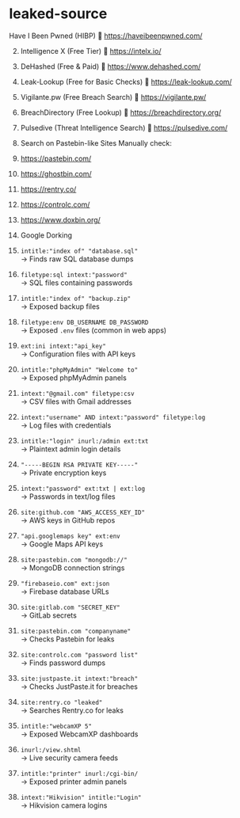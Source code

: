 # leaked-source
Have I Been Pwned (HIBP)
🔗 https://haveibeenpwned.com/

2. Intelligence X (Free Tier)
🔗 https://intelx.io/

3. DeHashed (Free & Paid)
🔗 https://www.dehashed.com/

4. Leak-Lookup (Free for Basic Checks)
🔗 https://leak-lookup.com/


5. Vigilante.pw (Free Breach Search)
🔗 https://vigilante.pw/


6. BreachDirectory (Free Lookup)
🔗 https://breachdirectory.org/


7. Pulsedive (Threat Intelligence Search)
🔗 https://pulsedive.com/


8. Search on Pastebin-like Sites
    Manually check:
1. https://pastebin.com/
2. https://ghostbin.com/
3. https://rentry.co/
4. https://controlc.com/
5. https://www.doxbin.org/

9. Google Dorking
1. `intitle:"index of" "database.sql"`  
   → Finds raw SQL database dumps  

2. `filetype:sql intext:"password"`  
   → SQL files containing passwords  

3. `intitle:"index of" "backup.zip"`  
   → Exposed backup files  

4. `filetype:env DB_USERNAME DB_PASSWORD`  
   → Exposed `.env` files (common in web apps)  

5. `ext:ini intext:"api_key"`  
   → Configuration files with API keys  

6. `intitle:"phpMyAdmin" "Welcome to"`  
   → Exposed phpMyAdmin panels

7. `intext:"@gmail.com" filetype:csv`  
   → CSV files with Gmail addresses  

8. `intext:"username" AND intext:"password" filetype:log`  
   → Log files with credentials  

9. `intitle:"login" inurl:/admin ext:txt`  
   → Plaintext admin login details  

10. `"-----BEGIN RSA PRIVATE KEY-----"`  
   → Private encryption keys  

11. `intext:"password" ext:txt | ext:log`  
   → Passwords in text/log files
    
12. `site:github.com "AWS_ACCESS_KEY_ID"`  
   → AWS keys in GitHub repos  

13. `"api.googlemaps key" ext:env`  
   → Google Maps API keys  

14. `site:pastebin.com "mongodb://"`  
   → MongoDB connection strings  

15. `"firebaseio.com" ext:json`  
   → Firebase database URLs  

16. `site:gitlab.com "SECRET_KEY"`  
   → GitLab secrets

17. `site:pastebin.com "companyname"`  
   → Checks Pastebin for leaks  

18. `site:controlc.com "password list"`  
   → Finds password dumps  

19. `site:justpaste.it intext:"breach"`  
   → Checks JustPaste.it for breaches  

20. `site:rentry.co "leaked"`  
   → Searches Rentry.co for leaks

21. `intitle:"webcamXP 5"`  
   → Exposed WebcamXP dashboards  

22. `inurl:/view.shtml`  
   → Live security camera feeds  

23. `intitle:"printer" inurl:/cgi-bin/`  
   → Exposed printer admin panels  

24. `intext:"Hikvision" intitle:"Login"`  
   → Hikvision camera logins  

